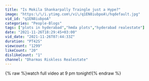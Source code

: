 ```yaml
---
title: "Is Mokila Shankarpally Traingle just a Hype?"
image: "https:\/\/i.ytimg.com\/vi\/q1EN8iubpoA\/hqdefault.jpg"
vid_id: "q1EN8iubpoA"
categories: "People-Blogs"
tags: ["plots in hyderabad","hmda plots","hyderabad realestate"]
date: "2021-11-26T18:29:45+03:00"
vid_date: "2021-11-26T07:44:33Z"
duration: "PT42S"
viewcount: "1299"
likeCount: "20"
dislikeCount: "1"
channel: "Dharmas Riskless Realestate"
---
```

{% raw %}watch full video at 9 pm tonight!{% endraw %}

